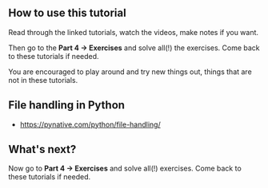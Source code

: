 ## How to use this tutorial

Read through the linked tutorials, watch the videos, make notes if you want.

Then go to the **Part 4 -> Exercises** and solve all(!) the exercises. Come back
to these tutorials if needed.

You are encouraged to play around and try new things out, things that are not
in these tutorials.


## File handling in Python

- https://pynative.com/python/file-handling/


## What's next?

Now go to **Part 4 -> Exercises** and solve all(!) exercises. Come back to these
tutorials if needed.
